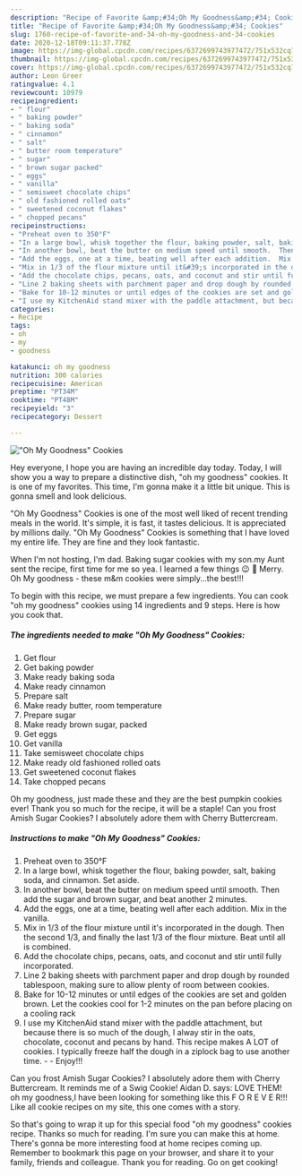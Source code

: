 ```yaml
---
description: "Recipe of Favorite &amp;#34;Oh My Goodness&amp;#34; Cookies"
title: "Recipe of Favorite &amp;#34;Oh My Goodness&amp;#34; Cookies"
slug: 1760-recipe-of-favorite-and-34-oh-my-goodness-and-34-cookies
date: 2020-12-18T09:11:37.778Z
image: https://img-global.cpcdn.com/recipes/6372699743977472/751x532cq70/oh-my-goodness-cookies-recipe-main-photo.jpg
thumbnail: https://img-global.cpcdn.com/recipes/6372699743977472/751x532cq70/oh-my-goodness-cookies-recipe-main-photo.jpg
cover: https://img-global.cpcdn.com/recipes/6372699743977472/751x532cq70/oh-my-goodness-cookies-recipe-main-photo.jpg
author: Leon Greer
ratingvalue: 4.1
reviewcount: 10979
recipeingredient:
- " flour"
- " baking powder"
- " baking soda"
- " cinnamon"
- " salt"
- " butter room temperature"
- " sugar"
- " brown sugar packed"
- " eggs"
- " vanilla"
- " semisweet chocolate chips"
- " old fashioned rolled oats"
- " sweetened coconut flakes"
- " chopped pecans"
recipeinstructions:
- "Preheat oven to 350°F"
- "In a large bowl, whisk together the flour, baking powder, salt, baking soda, and cinnamon.  Set aside."
- "In another bowl, beat the butter on medium speed until smooth.  Then add the sugar and brown sugar, and beat another 2 minutes."
- "Add the eggs, one at a time, beating well after each addition.  Mix in the vanilla."
- "Mix in 1/3 of the flour mixture until it&#39;s incorporated in the dough.  Then the second 1/3, and finally the last 1/3 of the flour mixture.  Beat until all is combined."
- "Add the chocolate chips, pecans, oats, and coconut and stir until fully incorporated."
- "Line 2 baking sheets with parchment paper and drop dough by rounded tablespoon, making sure to allow plenty of room between cookies."
- "Bake for 10-12 minutes or until edges of the cookies are set and golden brown.  Let the cookies cool for 1-2 minutes on the pan before placing on a cooling rack"
- "I use my KitchenAid stand mixer with the paddle attachment, but because there is so much of the dough, I alway stir in the oats, chocolate, coconut and pecans by hand.  This recipe makes A LOT of cookies.  I typically freeze half the dough in a ziplock bag to use another time.  Enjoy!!!"
categories:
- Recipe
tags:
- oh
- my
- goodness

katakunci: oh my goodness 
nutrition: 300 calories
recipecuisine: American
preptime: "PT34M"
cooktime: "PT48M"
recipeyield: "3"
recipecategory: Dessert

---
```



![&#34;Oh My Goodness&#34; Cookies](https://img-global.cpcdn.com/recipes/6372699743977472/751x532cq70/oh-my-goodness-cookies-recipe-main-photo.jpg)

Hey everyone, I hope you are having an incredible day today. Today, I will show you a way to prepare a distinctive dish, &#34;oh my goodness&#34; cookies. It is one of my favorites. This time, I'm gonna make it a little bit unique. This is gonna smell and look delicious.

&#34;Oh My Goodness&#34; Cookies is one of the most well liked of recent trending meals in the world. It's simple, it is fast, it tastes delicious. It is appreciated by millions daily. &#34;Oh My Goodness&#34; Cookies is something that I have loved my entire life. They are fine and they look fantastic.

When I&#39;m not hosting, I&#39;m dad. Baking sugar cookies with my son.my Aunt sent the recipe, first time for me so yea. I learned a few things 😉 🤣 Merry. Oh My goodness - these m&amp;m cookies were simply…the best!!!


To begin with this recipe, we must prepare a few ingredients. You can cook &#34;oh my goodness&#34; cookies using 14 ingredients and 9 steps. Here is how you cook that.

<!--inarticleads1-->

##### The ingredients needed to make &#34;Oh My Goodness&#34; Cookies:

1. Get  flour
1. Get  baking powder
1. Make ready  baking soda
1. Make ready  cinnamon
1. Prepare  salt
1. Make ready  butter, room temperature
1. Prepare  sugar
1. Make ready  brown sugar, packed
1. Get  eggs
1. Get  vanilla
1. Take  semisweet chocolate chips
1. Make ready  old fashioned rolled oats
1. Get  sweetened coconut flakes
1. Take  chopped pecans


Oh my goodness, just made these and they are the best pumpkin cookies ever! Thank you so much for the recipe, it will be a staple! Can you frost Amish Sugar Cookies? I absolutely adore them with Cherry Buttercream. 

<!--inarticleads2-->

##### Instructions to make &#34;Oh My Goodness&#34; Cookies:

1. Preheat oven to 350°F
1. In a large bowl, whisk together the flour, baking powder, salt, baking soda, and cinnamon.  Set aside.
1. In another bowl, beat the butter on medium speed until smooth.  Then add the sugar and brown sugar, and beat another 2 minutes.
1. Add the eggs, one at a time, beating well after each addition.  Mix in the vanilla.
1. Mix in 1/3 of the flour mixture until it&#39;s incorporated in the dough.  Then the second 1/3, and finally the last 1/3 of the flour mixture.  Beat until all is combined.
1. Add the chocolate chips, pecans, oats, and coconut and stir until fully incorporated.
1. Line 2 baking sheets with parchment paper and drop dough by rounded tablespoon, making sure to allow plenty of room between cookies.
1. Bake for 10-12 minutes or until edges of the cookies are set and golden brown.  Let the cookies cool for 1-2 minutes on the pan before placing on a cooling rack
1. I use my KitchenAid stand mixer with the paddle attachment, but because there is so much of the dough, I alway stir in the oats, chocolate, coconut and pecans by hand.  This recipe makes A LOT of cookies.  I typically freeze half the dough in a ziplock bag to use another time. -  - Enjoy!!!


Can you frost Amish Sugar Cookies? I absolutely adore them with Cherry Buttercream. It reminds me of a Swig Cookie! Aidan D. says: LOVE THEM! oh my goodness,I have been looking for something like this F O R E V E R!!! Like all cookie recipes on my site, this one comes with a story. 

So that's going to wrap it up for this special food &#34;oh my goodness&#34; cookies recipe. Thanks so much for reading. I'm sure you can make this at home. There's gonna be more interesting food at home recipes coming up. Remember to bookmark this page on your browser, and share it to your family, friends and colleague. Thank you for reading. Go on get cooking!
